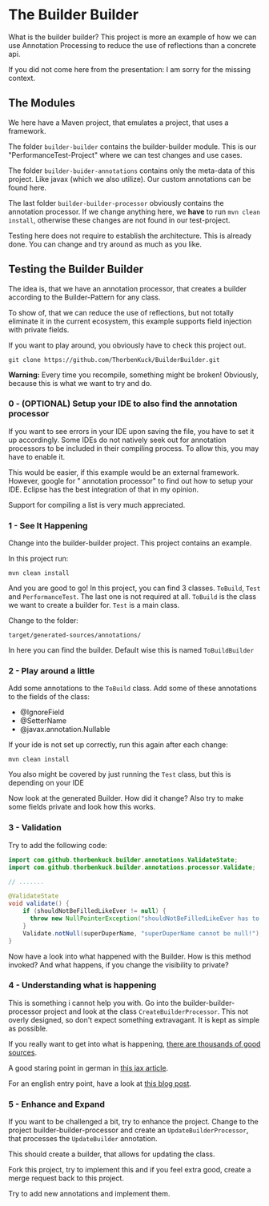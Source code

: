 # The Builder Builder

What is the builder builder? This project is more an example of how we can use Annotation Processing to reduce the use of reflections than a concrete api.

If you did not come here from the presentation: I am sorry for the missing context.

## The Modules

We here have a Maven project, that emulates a project, that uses a framework.

The folder `builder-builder` contains the builder-builder module. This is our "PerformanceTest-Project" where we can test changes and use cases.

The folder `builder-buider-annotations` contains only the meta-data of this project. Like javax (which we also utilize). Our custom annotations can be found here.

The last folder `builder-builder-processor` obviously contains the annotation processor. If we change anything here, we **have** to run `mvn clean install`, otherwise these changes are not found in our test-project.

Testing here does not require to establish the architecture. This is already done. You can change and try around as much as you like.

## Testing the Builder Builder

The idea is, that we have an annotation processor, that creates a builder according to the Builder-Pattern for any class.

To show of, that we can reduce the use of reflections, but not totally eliminate it in the current ecosystem, this example supports field injection with private fields.

If you want to play around, you obviously have to check this project out.

`git clone https://github.com/ThorbenKuck/BuilderBuilder.git`

**Warning:** Every time you recompile, something might be broken! Obviously, because this is what we want to try and do.

### 0 - (OPTIONAL) Setup your IDE to also find the annotation processor

If you want to see errors in your IDE upon saving the file, you have to set it up accordingly. Some IDEs do not natively seek out for annotation processors to be included in their compiling process. To allow this, you may have to enable it.

This would be easier, if this example would be an external framework. However, google for "<my-ide> annotation processor" to find out how to setup your IDE. Eclipse has the best integration of that in my opinion.

Support for compiling a list is very much appreciated.

### 1 - See It Happening

Change into the builder-builder project. This project contains an example.

In this project run:

```mvn clean install```

And you are good to go! In this project, you can find 3 classes. `ToBuild`, `Test` and `PerformanceTest`. The last one is not required at all. `ToBuild` is the class we want to create a builder for. `Test` is a main class.

Change to the folder:

```target/generated-sources/annotations/```

In here you can find the builder. Default wise this is named `ToBuildBuilder`

### 2 - Play around a little

Add some annotations to the `ToBuild` class. Add some of these annotations to the fields of the class:

- @IgnoreField
- @SetterName
- @javax.annotation.Nullable

If your ide is not set up correctly, run this again after each change:

```mvn clean install```

You also might be covered by just running the `Test` class, but this is depending on your IDE

Now look at the generated Builder. How did it change? Also try to make some fields private and look how this works.

### 3 - Validation

Try to add the following code:

```java
import com.github.thorbenkuck.builder.annotations.ValidateState;
import com.github.thorbenkuck.builder.annotations.processor.Validate;

// .......

@ValidateState
void validate() {
    if (shouldNotBeFilledLikeEver != null) {
      throw new NullPointerException("shouldNotBeFilledLikeEver has to be null!");
    }
    Validate.notNull(superDuperName, "superDuperName cannot be null!");
}
```

Now have a look into what happened with the Builder. How is this method invoked? And what happens, if you change the visibility to private?

### 4 - Understanding what is happening

This is something i cannot help you with. Go into the builder-builder-processor project and look at the class `CreateBuilderProcessor`. This not overly designed, so don't expect something extravagant. It is kept as simple as possible.

If you really want to get into what is happening, [there are thousands of good sources](https://www.google.com/search?q=annotation+processing+java&oq=annotation+processing+java).

A good staring point in german in [this jax article](https://jax.de/blog/core-java-jvm-languages/java-annotation-processing-das-koennte-auch-ein-computer-erledigen/).

For an english entry point, have a look at [this blog post](http://hannesdorfmann.com/annotation-processing/annotationprocessing101).

### 5 - Enhance and Expand

If you want to be challenged a bit, try to enhance the project. Change to the project builder-builder-processor and create an `UpdateBuilderProcessor`, that processes the `UpdateBuilder` annotation.

This should create a builder, that allows for updating the class.

Fork this project, try to implement this and if you feel extra good, create a merge request back to this project.

Try to add new annotations and implement them.